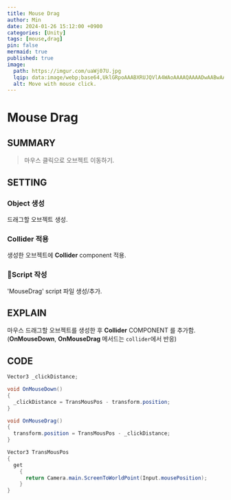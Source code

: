 ```yaml
---
title: Mouse Drag
author: Min
date: 2024-01-26 15:12:00 +0900
categories: [Unity]
tags: [mouse,drag]
pin: false
mermaid: true
published: true
image:
  path: https://imgur.com/uaWj07U.jpg
  lqip: data:image/webp;base64,UklGRpoAAABXRUJQVlA4WAoAAAAQAAAADwAABwAAQUxQSDIAAAARL0AmbZurmr57yyIiqE8oiG0bejIYEQTgqiDA9vqnsUSI6H+oAERp2HZ65qP/VIAWAFZQOCBCAAAA8AEAnQEqEAAIAAVAfCWkAALp8sF8rgRgAP7o9FDvMCkMde9PK7euH5M1m6VWoDXf2FkP3BqV0ZYbO6NA/VFIAAAA
  alt: Move with mouse click.
---
```


# **Mouse Drag**

## **SUMMARY**
> 마우스 클릭으로 오브젝트 이동하기.

## **SETTING**

### Object 생성
드래그할 오브젝트 생성.

### Collider 적용
생성한 오브젝트에 **Collider** component 적용.

### Script 작성
'MouseDrag' script 파일 생성/추가.

## **EXPLAIN**
마우스 드래그할 오브젝트를 생성한 후 **Collider** COMPONENT 를 추가함.
(**OnMouseDown**, **OnMouseDrag** 메서드는 `collider`에서 반응)  

## **CODE**
```c#
Vector3 _clickDistance;

void OnMouseDown()
{
  _clickDistance = TransMousPos - transform.position;
}

void OnMouseDrag()
{
  transform.position = TransMousPos - _clickDistance;
}

Vector3 TransMousPos
{
  get
    {
      return Camera.main.ScreenToWorldPoint(Input.mousePosition);
    }
}
```
